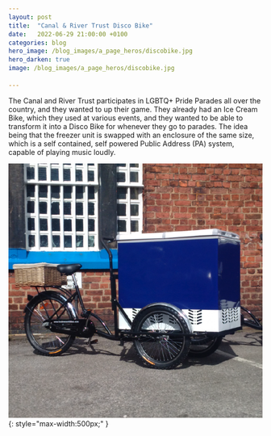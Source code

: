 ```yaml
---
layout: post
title:  "Canal & River Trust Disco Bike"
date:   2022-06-29 21:00:00 +0100
categories: blog
hero_image: /blog_images/a_page_heros/discobike.jpg
hero_darken: true
image: /blog_images/a_page_heros/discobike.jpg

---
```


The Canal and River Trust participates in LGBTQ+ Pride Parades all over the country, and they wanted to up their game. They already had an Ice Cream Bike, which they used at various events, and they wanted to be able to  transform it into a Disco Bike for whenever they go to parades. The idea being that the freezer unit is swapped with an enclosure of the same size, which is a self contained, self powered Public Address (PA) system, capable of playing music loudly.

![Original bike](/blog_images/discobike/originalbike.png "I don't have an photo of the bike with the freezer unit, but is was like this."){: style="max-width:500px;" }